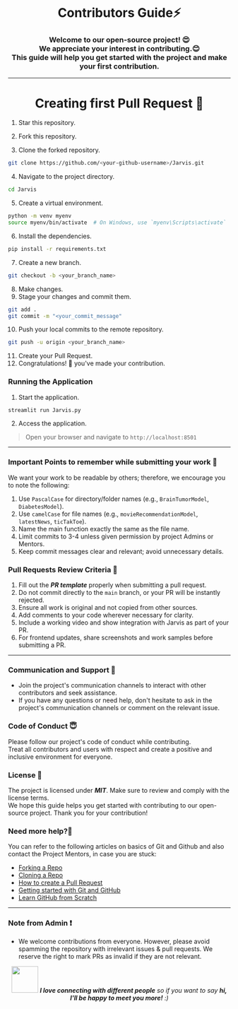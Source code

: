 <h1 align="center">Contributors Guide⚡ </h1>
<h3 align="center">Welcome to our open-source project! 😍<br> We appreciate your interest in contributing.😊 <br>This guide will help you get started with the project and make your first contribution.</h3>

--- 

<h1 align="center">Creating first Pull Request 🌟</h1>

1. Star this repository.
2. Fork this repository.

3. Clone the forked repository.
```bash
git clone https://github.com/<your-github-username>/Jarvis.git
```

4. Navigate to the project directory.
```bash
cd Jarvis
```

5. Create a virtual environment.
```bash
python -m venv myenv
source myenv/bin/activate  # On Windows, use `myenv\Scripts\activate`
```

6. Install the dependencies.
```bash
pip install -r requirements.txt
```

7. Create a new branch.
```bash
git checkout -b <your_branch_name>
```

8. Make changes.
9. Stage your changes and commit them.
```bash
git add .
git commit -m "<your_commit_message"
```

10.  Push your local commits to the remote repository.
```bash
git push -u origin <your_branch_name>
```

11.  Create your Pull Request.
12.  Congratulations! 🎉 you've made your contribution.

### Running the Application 

1. Start the application.
```bash
streamlit run Jarvis.py
```
2. Access the application.
> Open your browser and navigate to `http://localhost:8501`

--- 

### Important Points to remember while submitting your work 📍 

We want your work to be readable by others; therefore, we encourage you to note the following:

1. Use `PascalCase` for directory/folder names (e.g., `BrainTumorModel`, `DiabetesModel`).
2. Use `camelCase` for file names (e.g., `movieRecommendationModel`, `latestNews`, `ticTakToe`).
3. Name the main function exactly the same as the file name.
4. Limit commits to 3-4 unless given permission by project Admins or Mentors.
5. Keep commit messages clear and relevant; avoid unnecessary details.

### Pull Requests Review Criteria 🧲 

1. Fill out the ***PR template*** properly when submitting a pull request.
2. Do not commit directly to the `main` branch, or your PR will be instantly rejected.
3. Ensure all work is original and not copied from other sources.
4. Add comments to your code wherever necessary for clarity.
5. Include a working video and show integration with Jarvis as part of your PR.
6. For frontend updates, share screenshots and work samples before submitting a PR.

--- 

### Communication and Support 💬
- Join the project's communication channels to interact with other contributors and seek assistance.
- If you have any questions or need help, don't hesitate to ask in the project's communication channels or comment on the relevant issue.

### Code of Conduct 😇
Please follow our project's code of conduct while contributing.</br>Treat all contributors and users with respect and create a positive and inclusive environment for everyone.

### License 📄
The project is licensed under ***MIT***. Make sure to review and comply with the license terms.</br>We hope this guide helps you get started with contributing to our open-source project. Thank you for your contribution!

### Need more help?🤔

You can refer to the following articles on basics of Git and Github and also contact the Project Mentors, in case you are stuck:

- [Forking a Repo](https://help.github.com/en/github/getting-started-with-github/fork-a-repo)
- [Cloning a Repo](https://help.github.com/en/desktop/contributing-to-projects/creating-an-issue-or-pull-request)
- [How to create a Pull Request](https://opensource.com/article/19/7/create-pull-request-github)
- [Getting started with Git and GitHub](https://towardsdatascience.com/getting-started-with-git-and-github-6fcd0f2d4ac6)
- [Learn GitHub from Scratch](https://lab.github.com/githubtraining/introduction-to-github)

--- 

### Note from Admin ❗

- We welcome contributions from everyone. However, please avoid spamming the repository with irrelevant issues & pull requests. We reserve the right to mark PRs as invalid if they are not relevant.

<div align="center">
  <img src="https://media.giphy.com/media/LnQjpWaON8nhr21vNW/giphy.gif" width="60"> <em><b>I love connecting with different people</b> so if you want to say <b>hi, I'll be happy to meet you more!</b> :)</em>
</div>
